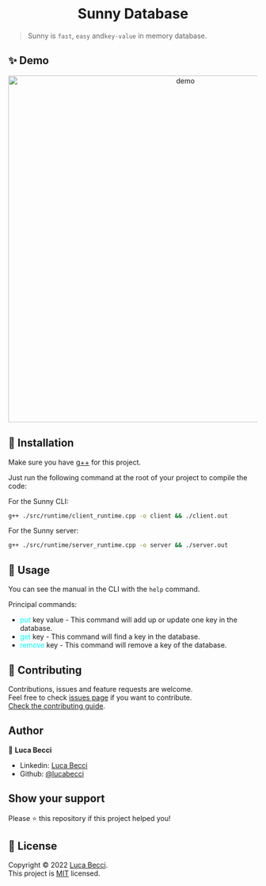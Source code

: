 <h1 align="center">Sunny Database</h1>

> Sunny is `fast`, `easy` and`key-value` in memory database. 

## ✨ Demo

<p align="center">
  <img width="700" align="center" src="https://s10.gifyu.com/images/Grabacion-de-pantalla-2022-01-06-a-la_s_-01.57.30.gif" alt="demo"/>
</p>

## 🔧 Installation 

Make sure you have [g++](https://www.mingw-w64.org/) for this project.

Just run the following command at the root of your project to compile the code:

For the Sunny CLI:

```bash
g++ ./src/runtime/client_runtime.cpp -o client && ./client.out 
```

For the Sunny server:

```bash
g++ ./src/runtime/server_runtime.cpp -o server && ./server.out 
```

## 🚀 Usage
You can see the manual in the CLI  with the `help` command.

Principal commands:
- <span style="color:cyan">put</span> key value - This command will add up or update one key in the database.
- <span style="color:cyan">get</span> key - This command will find a key in the database.
- <span style="color:cyan">remove</span> key - This command will remove a key of the database.
## 🤝 Contributing

Contributions, issues and feature requests are welcome.<br />
Feel free to check [issues page](https://github.com/lucabecci/sunny/issues) if you want to contribute.<br />
[Check the contributing guide](./CONTRIBUTING.md).<br />

## Author

👤 **Luca Becci**

- Linkedin: [Luca Becci](https://www.linkedin.com/in/luca-becci-b8044b198/)
- Github: [@lucabecci](https://github.com/lucabecci)

## Show your support

Please ⭐️ this repository if this project helped you!

## 📝 License

Copyright © 2022 [Luca Becci](https://github.com/lucabecci).<br />
This project is [MIT](https://github.com/lucabecci/sunny/blob/master/LICENSE) licensed.
